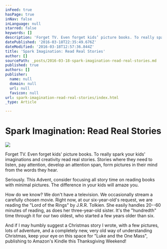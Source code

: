 ```yaml
---
inFeed: true
hasPage: true
inNav: false
inLanguage: null
starred: false
keywords: []
description: 'Forget TV. Even forget kids’ picture books. To really spark your kids’ imaginations and creativity read real stories. Stories where they need to listen, pay attention, develop an attention span, form pictures in their mind from the words they hear.'
datePublished: '2016-03-18T22:35:49.676Z'
dateModified: '2016-03-18T12:57:36.844Z'
title: 'Spark Imagination: Read Real Stories'
author: []
sourcePath: _posts/2016-03-18-spark-imagination-read-real-stories.md
published: true
authors: []
publisher:
  name: null
  domain: null
  url: null
  favicon: null
url: spark-imagination-read-real-stories/index.html
_type: Article

---
```

# Spark Imagination: Read Real Stories
![](https://the-grid-user-content.s3-us-west-2.amazonaws.com/bc6834f7-1f6a-4654-848b-95d20a65bb2a.jpg)

Forget TV. Even forget kids' picture books. To really spark your kids' imaginations and creativity read real stories. Stories where they need to listen, pay attention, develop an attention span, form pictures in their mind from the words they hear.

Seriously. This Advent, consider focusing all story time on reading books with minimal pictures. The difference in your kids will amaze you.

How do we know? We don't have a television. We occasionally stream a carefully chosen movie. Right now, at our six-year-old's request, we are reading the "Lord of the Rings" by J.R.R. Tolkien. She easily handles 20--60 minutes of reading, as does her three-year-old sister. It's the "hundredth" time through it for our two oldest, who started a few years older than six.

And if I may humbly suggest a Christmas story I wrote, with a few pictures, lots of adventure, and a completely new, very old way of understanding Christmas, keep your eye on this space for "Luke and the One Mass", publishing to Amazon's Kindle this Thanksgiving Weekend!